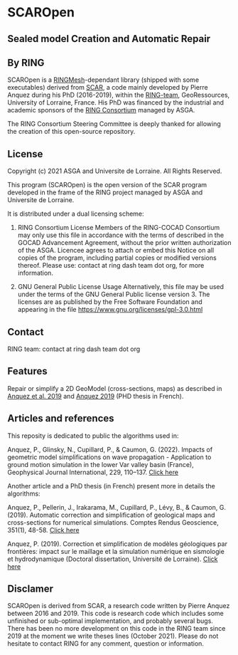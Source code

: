 # SCAROpen
## Sealed model Creation and Automatic Repair
## By RING


SCAROpen is a [RINGMesh][ringmesh]-dependant library (shipped with some executables) derived from [SCAR](https://www.ring-team.org/technologies/181-scar), a code mainly developed by Pierre Anquez during his PhD (2016-2019), within the [RING-team][ring], GeoRessources, University of Lorraine, France. His PhD was financed by the industrial and academic sponsors of the [RING Consortium][consortium] managed by ASGA.

The RING Consortium Steering Committee is deeply thanked for allowing the creation of this open-source repository. 

## License

Copyright (c) 2021 ASGA and Universite de Lorraine. All Rights Reserved.

This program (SCAROpen) is the open version of the SCAR program developed 
in the frame of the RING project managed by ASGA and Universite de Lorraine. 

It is distributed under a dual licensing scheme:

1. RING Consortium License
Members of the RING-COCAD Consortium may only use this file in
accordance with the terms of described in the GOCAD Advancement Agreement, 
without the prior written authorization of the ASGA.
Licencee agrees to attach or embed this Notice on all copies 
of the program, including partial copies or modified versions thereof.
Please use: contact at ring dash team dot org, for more information. 

2. GNU General Public License Usage
Alternatively, this file may be used under the terms of the 
GNU General Public license version 3. The licenses are as published by 
the Free Software Foundation and appearing in the file 
https://www.gnu.org/licenses/gpl-3.0.html

## Contact

RING team: contact at ring dash team dot org

## Features

Repair or simplify a 2D GeoModel (cross-sections, maps) as described in [Anquez et al. 2019][papierCRG] and [Anquez 2019][these] (PHD thesis in French).

## Articles and references

This reposity is dedicated to public the algorithms used in:

Anquez, P., Glinsky, N., Cupillard, P., & Caumon, G. (2022). Impacts of geometric model simplifications on wave propagation - Application to ground motion simulation in the lower Var valley basin (France), Geophysical Journal International, 229, 110–137.
[Click here][papierGJI]

Another article and a PhD thesis (in French) present more in details the algorithms:

Anquez, P., Pellerin, J., Irakarama, M., Cupillard, P., Lévy, B., & Caumon, G. (2019). Automatic correction and simplification of geological maps and cross-sections for numerical simulations. Comptes Rendus Geoscience, 351(1), 48-58.
[Click here][papierCRG]

Anquez, P. (2019). Correction et simplification de modèles géologiques par frontières: impact sur le maillage et la simulation numérique en sismologie et hydrodynamique (Doctoral dissertation, Université de Lorraine). [Click here][these]


## Disclamer

SCAROpen is derived from SCAR, a research code written by Pierre Anquez between 2016 and 2019. This code is research code which includes some unfinished or sub-optimal implementation, and probably several bugs. There has been no more development on this code in the RING team since 2019 at the moment we write theses lines (October 2021). Please do not hesitate to contact RING for any comment, question or information. 


[//]: # (These are reference links used in the body of this note and get stripped out when the markdown processor does its job. There is no need to format nicely because it shouldn't be seen. Thanks SO - http://stackoverflow.com/questions/4823468/store-comments-in-markdown-syntax)

   [ringmesh]: <https://github.com/ringmesh/RINGMesh>
   [ring]: <https://www.ring-team.org/>
   [consortium]: <https://www.ring-team.org/consortium>
   [papierCRG]: <https://www.sciencedirect.com/science/article/pii/S1631071318301706>
   [these]: <https://hal.univ-lorraine.fr/tel-02330956/document>
   [papierGJI]: <https://doi.org/10.1093/gji/ggab447>
